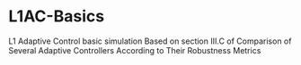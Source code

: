 # L1AC-Basics
L1 Adaptive Control basic simulation
Based on section III.C of Comparison of Several Adaptive Controllers According to Their Robustness Metrics 
